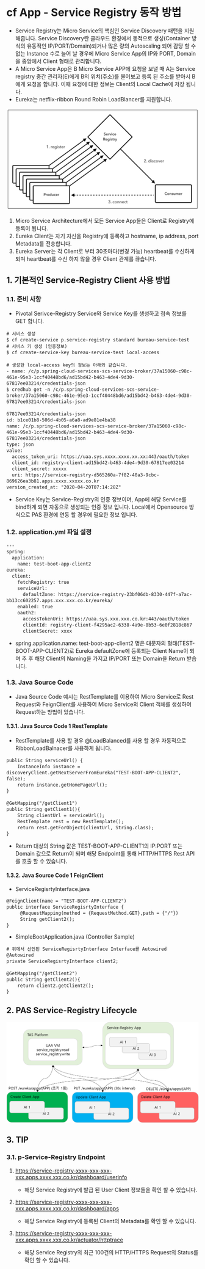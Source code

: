 
# cf App - Service Registry 동작 방법
- Service Registry는 Micro Service의 핵심인 Service Discovery 패턴을 지원해줍니다.  Service Discovery란 클라우드 환경에서 동적으로 생성(Container 방식의 유동적인 IP/PORT/Domain)되거나 많은 량의 Autoscaling 되어 감당 할 수 없는 Instance 수로 늘어 날 경우에 Micro Service App의 IP와 PORT, Domain을 중앙에서 Client 형태로 관리합니다.
- A Micro Service App은 B Micro Service APP에 요청을 보낼 때 A는 Service registry 중간 관리자(E)에게 B의 위치(주소)를 물어보고 등록 된 주소를 받아서 B에게 요청을 합니다. 이때 요청에 대한 정보는 Client의 Local Cache에 저장 됩니다.
- Eureka는 netflix-ribbon Round Robin LoadBlancer를 지원합니다.

![service-regisrty-ac](./images/service-regisrty-ac.PNG)

1) Micro Service Architecture에서 모든 Service App들은 Client로 Registry에 등록이 됩니다. 
2) Eureka Client는 자기 자신을 Registry에 등록하고 hostname, ip address, port Metadata를 전송합니다.
3) Eureka Server는 각 Client로 부터 30초마다(변경 가능) heartbeat를 수신하게 되며 heartbeat를 수신 하지 않을 경우 Client 관계를 끊습니다.

## 1. 기본적인 Service-Registry Client 사용 방법

### 1.1. 준비 사항
- Pivotal Serivce-Registry Service와 Service Key를 생성하고 접속 정보를 GET 합니다.

```
# 서비스 생성
$ cf create-service p.service-registry standard bureau-service-test
# 서비스 키 생성 (인증정보)
$ cf create-service-key bureau-service-test local-access

# 생성한 local-access key의 정보는 아래와 같습니다.
- name: /c/p.spring-cloud-services-scs-service-broker/37a15060-c98c-461e-95e3-1ccf40448bd6/ad15bd42-b463-4de4-9d30-67817ee03214/credentials-json
$ credhub get -n /c/p.spring-cloud-services-scs-service-broker/37a15060-c98c-461e-95e3-1ccf40448bd6/ad15bd42-b463-4de4-9d30-67817ee03214/credentials-json

67817ee03214/credentials-json
id: b1ce01b8-506d-4b05-a6a8-ad9e81e4ba38
name: /c/p.spring-cloud-services-scs-service-broker/37a15060-c98c-461e-95e3-1ccf40448bd6/ad15bd42-b463-4de4-9d30-67817ee03214/credentials-json
type: json
value:
  access_token_uri: https://uaa.sys.xxxx.xxxx.xx.xx:443/oauth/token
  client_id: registry-client-ad15bd42-b463-4de4-9d30-67817ee03214
  client_secret: xxxxx
  uri: https://service-registry-d565260a-7f82-40a3-9cbc-869626ea3b81.apps.xxxx.xxxxx.co.kr
version_created_at: "2020-04-20T07:14:28Z"
```

- Service Key는 Service-Registry의 인증 정보이며, App에 해당 Service를 bind하게 되면 자동으로 생성되는 인증 정보 입니다. Local에서 Opensource 방식으로 PAS 환경에 연동 할 경우에 필요한 정보 입니다.

### 1.2. application.yml 파일 설정

```
---
spring:
  application:
    name: test-boot-app-client2
eureka:
  client:
    fetchRegistry: true
    serviceUrl:
      defaultZone: https://service-registry-23bf06db-8330-447f-a7ac-bb13cc602257.apps.xxx.xxx.co.kr/eureka/
    enabled: true
    oauth2:
      accessTokenUri: https://uaa.sys.xxx.xxx.co.kr:443/oauth/token
      clientId: registry-client-f4295ac2-6338-4a9e-8b53-6e0f2818c867
      clientSecret: xxxx
```

- spring.application.name: test-boot-app-client2 명은 대문자의 형태(TEST-BOOT-APP-CLIENT2)로 Eureka defaultZone에 등록되는 Client Name이 되며 추 후 해당 Client의 Naming을 가지고 IP/PORT 또는 Domain을 Return 받습니다.

### 1.3. Java Source Code

- Java Source Code 예시는 RestTemplate를 이용하여 Micro Service로 Rest Request와 FeignClient를 사용하여 Micro Service의 Client 객체를 생성하여 Request하는 방법이 있습니다.

#### 1.3.1. Java Source Code 1 RestTemplate
- RestTemplate를 사용 할 경우 @LoadBalanced를 사용 할 경우 자동적으로 RibbonLoadBalnacer를 사용하게 됩니다.

```
public String serviceUrl() {
    InstanceInfo instance = discoveryClient.getNextServerFromEureka("TEST-BOOT-APP-CLIENT2", false);
    return instance.getHomePageUrl();
}

@GetMapping("/getClient1")
public String getClient1(){
	String clientUrl = serviceUrl();
	RestTemplate rest = new RestTemplate();
	return rest.getForObject(clientUrl, String.class);
}
```
- Return 대상의 String 값은 TEST-BOOT-APP-CLIENT1의 IP:PORT 또는 Domain 값으로 Return이 되며 해당 Endpoint를 통해 HTTP/HTTPS Rest API를 호출 할 수 있습니다. 

#### 1.3.2. Java Source Code 1 FeignClient

- ServiceRegisrtyInterface.java

```
@FeignClient(name = "TEST-BOOT-APP-CLIENT2")
public interface ServiceRegisrtyInterface {
	 @RequestMapping(method = {RequestMethod.GET},path = {"/"})
	 String getClient2();
}
```

- SimpleBootApplication.java (Controller Sample)

```
# 위에서 선언된 ServiceRegisrtyInterface Interface를 Autowired
@Autowired
private ServiceRegisrtyInterface client2;

@GetMapping("/getClient2")
public String getClient2(){
	return client2.getClient2();
}
```


## 2. PAS Service-Registry Lifecycle

![service-regisrty-ac](./images/service-regisrty-ac2.PNG)


## 3. TIP

### 3.1. p-Service-Registry Endpoint
1) https://service-registry-xxxx-xxx-xxx-xxx.apps.xxxx.xxx.co.kr/dashboard/userinfo
	- 해당 Service Registry에 발급 된 User Client 정보들을 확인 할 수 있습니다.

2) https://service-registry-xxxx-xxx-xxx-xxx.apps.xxxx.xxx.co.kr/dashboard/apps
	- 해당 Service Registry에 등록된 Client의 Metadata를 확인 할 수 있습니다.

3) https://service-registry-xxxx-xxx-xxx-xxx.apps.xxxx.xxx.co.kr/actuator/httptrace
	- 해당 Service Registry의 최근 100건의 HTTP/HTTPS Request의 Status를 확인 할 수 있습니다.



